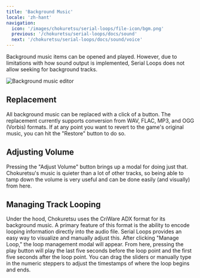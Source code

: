 ```yaml
---
title: 'Background Music'
locale: 'zh-hant'
navigation:
  icon: '/images/chokuretsu/serial-loops/file-icon/bgm.png'
  previous: '/chokuretsu/serial-loops/docs/sound'
  next: '/chokuretsu/serial-loops/docs/sound/voice'
---
```


Background music items can be opened and played. However, due to limitations with how sound output is implemented, Serial Loops does not allow
seeking for background tracks. 

![Background music editor](/images/chokuretsu/serial-loops/sound-editing.png)

## Replacement
All background music can be replaced with a click of a button. The replacement currently supports conversion from WAV, FLAC, MP3, and OGG (Vorbis) formats.
If at any point you want to revert to the game's original music, you can hit the "Restore" button to do so.

## Adjusting Volume
Pressing the "Adjust Volume" button brings up a modal for doing just that. Chokuretsu's music is quieter than a lot of other tracks, so being able to tamp
down the volume is very useful and can be done easily (and visually) from here.

## Managing Track Looping
Under the hood, Chokuretsu uses the CriWare ADX format for its background music. A primary feature of this format is the ability to encode looping
information directly into the audio file. Serial Loops provides an easy way to visualize and manually adjust this. After clicking "Manage Loop," the
loop management modal will appear. From here, pressing the play button will play the last five seconds before the loop point and the first five seconds
after the loop point. You can drag the sliders or manually type in the numeric steppers to adjust the timestamps of where the loop begins and ends.
